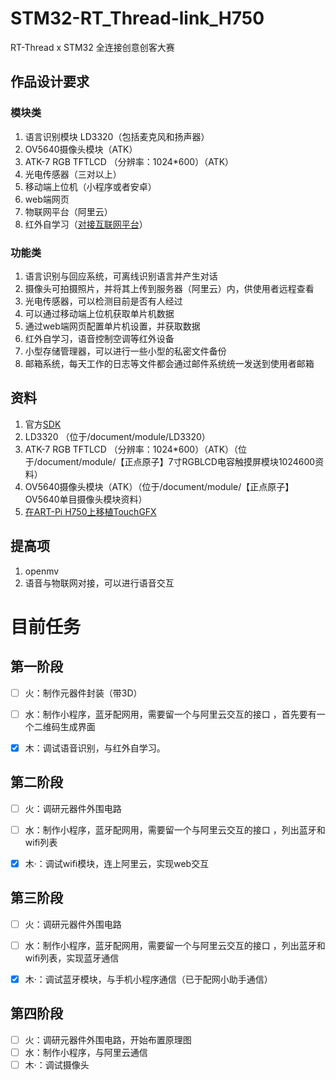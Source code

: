 # STM32-RT_Thread-link_H750
RT-Thread x STM32 全连接创意创客大赛

## 作品设计要求

### 模块类

1.  语言识别模块 LD3320（包括麦克风和扬声器）
2.  OV5640摄像头模块（ATK）
3.  ATK-7 RGB TFTLCD （分辨率：1024*600）（ATK）
4.  光电传感器（三对以上）
5.  移动端上位机（小程序或者安卓）
6.  web端网页
7.  物联网平台（阿里云）
8.  红外自学习（[对接互联网平台](https://irext.net/)）

### 功能类

1.  语言识别与回应系统，可离线识别语言并产生对话
2.  摄像头可拍摄照片，并将其上传到服务器（阿里云）内，供使用者远程查看
3.  光电传感器，可以检测目前是否有人经过
4.  可以通过移动端上位机获取单片机数据
5.  通过web端网页配置单片机设置，并获取数据
6.  红外自学习，语音控制空调等红外设备
7.  小型存储管理器，可以进行一些小型的私密文件备份
8.  邮箱系统，每天工作的日志等文件都会通过邮件系统统一发送到使用者邮箱

## 资料

1.  官方[SDK](https://github.com/RT-Thread-Studio/sdk-bsp-stm32h750-realthread-artpi)
2.  LD3320 （位于/document/module/LD3320）
3.  ATK-7 RGB TFTLCD （分辨率：1024*600）（ATK）（位于/document/module/【正点原子】7寸RGBLCD电容触摸屏模块1024600资料）
4.  OV5640摄像头模块（ATK）（位于/document/module/【正点原子】OV5640单目摄像头模块资料）
5.  [在ART-Pi H750上移植TouchGFX](https://blog.csdn.net/sinat_31039061/article/details/108599356)

## 提高项

1.  openmv
2.  语音与物联网对接，可以进行语音交互



# 目前任务

## 第一阶段

-   [ ] 火：制作元器件封装（带3D）																
-   [ ] 水：制作小程序，蓝牙配网用，需要留一个与阿里云交互的接口 ，首先要有一个二维码生成界面        
-   [x] 木：调试语音识别，与红外自学习。                                           



## 第二阶段

-   [ ] 火：调研元器件外围电路																
-   [ ] 水：制作小程序，蓝牙配网用，需要留一个与阿里云交互的接口 ，列出蓝牙和wifi列表       
-   [x] 木·：调试wifi模块，连上阿里云，实现web交互



## 第三阶段

-   [ ] 火：调研元器件外围电路																
-   [ ] 水：制作小程序，蓝牙配网用，需要留一个与阿里云交互的接口 ，列出蓝牙和wifi列表，实现蓝牙通信       
-   [x] 木·：调试蓝牙模块，与手机小程序通信（已于配网小助手通信）



## 第四阶段

-   [ ] 火：调研元器件外围电路，开始布置原理图																
-   [ ] 水：制作小程序，与阿里云通信     
-   [ ] 木·：调试摄像头